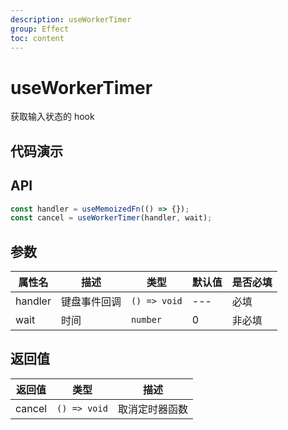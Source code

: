 ```yaml
---
description: useWorkerTimer
group: Effect
toc: content
---
```


# useWorkerTimer

获取输入状态的 hook

## 代码演示

<code src="let-hooks/useWorkerTimer/demos/base.tsx" title="基本用法" description="输入时显示“输入中”状态"></code>

## API

```ts
const handler = useMemoizedFn(() => {});
const cancel = useWorkerTimer(handler, wait);
```

## 参数

| 属性名  | 描述         | 类型                             | 默认值 | 是否必填 |
| ------- | ------------ | -------------------------------- | ------ | -------- |
| handler | 键盘事件回调 | `() => void` | ---    | 必填     |
| wait     | 时间     | `number`         | 0    | 非必填   |


## 返回值

| 返回值  | 类型         | 描述     |
| ------- | ------------ | -------- |
| cancel | `() => void` | 取消定时器函数 |
